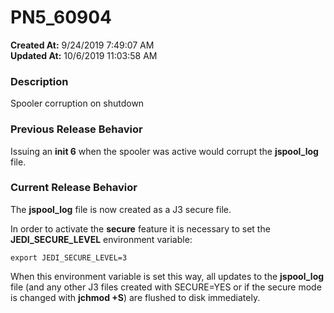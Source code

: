 # PN5_60904

**Created At:** 9/24/2019 7:49:07 AM  
**Updated At:** 10/6/2019 11:03:58 AM  


### Description

Spooler corruption on shutdown



### Previous Release Behavior

Issuing an **init 6** when the spooler was active would corrupt the **jspool\_log** file.



### Current Release Behavior

The **jspool\_log** file is now created as a J3 secure file.

In order to activate the **secure** feature it is necessary to set the **JEDI\_SECURE\_LEVEL** environment variable:



```
export JEDI_SECURE_LEVEL=3
```

When this environment variable is set this way, all updates to the **jspool\_log** file (and any other J3 files created with SECURE=YES or if the secure mode is changed with **jchmod +S**) are flushed to disk immediately.
